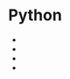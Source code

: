 # Python

- [](https://github.com/MTrajK/coding-problems)
- [](https://adventofcode.com/)
- [](https://github.com/trekhleb/learn-python)
- [](https://www.programiz.com/python-programming/online-compiler/)
